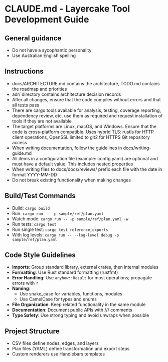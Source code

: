 # CLAUDE.md - Layercake Tool Development Guide

## General guidance

- Do not have a sycophantic personality
- Use Australian English spelling

## Instructions

- docs/ARCHITECTURE.md contains the architecture, TODO.md contains the roadmap and priorities
- adr/ directory contains architecture decision records
- After all changes, ensure that the code compiles without errors and that all tests pass
- There are cargo tools available for analysis, testing, coverage reporting, dependency review, etc. use them as required and request installation of tools if they are not available
- The target platforms are Linux, macOS, and Windows. Ensure that the code is cross-platform compatible. Uses hybrid TLS: rustls for HTTP client operations, OpenSSL limited to git2 for HTTPS Git repository access
- When writing documentation, follow the guidelines in docs/writing-guide.md
- All items in a configuration file (example: config.yaml) are optional and must have a default value. This includes nested properties
- When writing files to docs/docs/reviews/ prefix each file with the date in format YYYY-MM-DD
- Do not break existing functionality when making changes

## Build/Test Commands
- Build: `cargo build`
- Run: `cargo run -- -p sample/ref/plan.yaml`
- Watch mode: `cargo run -- -p sample/ref/plan.yaml -w`
- Run tests: `cargo test`
- Run single test: `cargo test reference_exports`
- With log levels: `cargo run -- --log-level debug -p sample/ref/plan.yaml`

## Code Style Guidelines
- **Imports**: Group standard library, external crates, then internal modules
- **Formatting**: Use Rust standard formatting (rustfmt)
- **Error Handling**: Use `anyhow::Result` for most operations; propagate errors with `?`
- **Naming**: 
  - Use snake_case for variables, functions, modules 
  - Use CamelCase for types and enums
- **File Organization**: Keep related functionality in the same module
- **Documentation**: Document public APIs with /// comments
- **Type Safety**: Use strong typing and avoid unwraps when possible

## Project Structure
- CSV files define nodes, edges, and layers
- Plan files (YAML) define transformation and export steps
- Custom renderers use Handlebars templates
